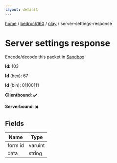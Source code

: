 ```yaml
---
layout: default
---
```


[home](/)  /  [bedrock160](/protocol/bedrock160)  /  [play](/protocol/bedrock160/play)  /  server-settings-response

# Server settings response

Encode/decode this packet in [Sandbox](../../../sandbox/bedrock160#play.server_settings_response)

**Id**: 103

**Id** (hex): 67

**Id** (bin): 01100111

**Clientbound**: ✔️

**Serverbound**: ✖️

## Fields

Name | Type
---|---
form id | varuint
data | string
